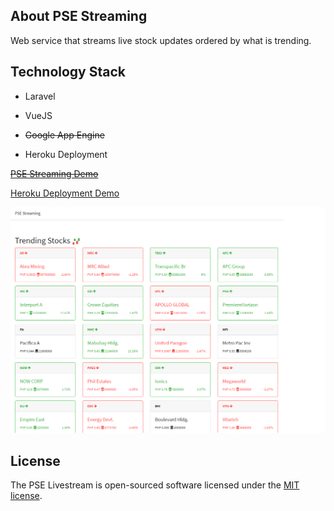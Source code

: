 ## About PSE Streaming 

Web service that streams live stock updates ordered by what is trending.

## Technology Stack
* Laravel
- VueJS
+ ~~Google App Engine~~
- Heroku Deployment


~~[PSE Streaming Demo](https://pse-market-streaming.appspot.com/)~~

[Heroku Deployment Demo](https://streaming-stock.herokuapp.com/)

<p align="center"><img src="pse.png"></p>

## License

The PSE Livestream is open-sourced software licensed under the [MIT license](http://opensource.org/licenses/MIT).
